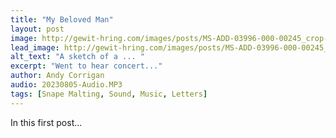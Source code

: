 ```yaml
---
title: "My Beloved Man"
layout: post
image: http://gewit-hring.com/images/posts/MS-ADD-03996-000-00245_crop-preview.jpg
lead_image: http://gewit-hring.com/images/posts/MS-ADD-03996-000-00245_crop.jpg
alt_text: "A sketch of a ... "
excerpt: "Went to hear concert..."
author: Andy Corrigan
audio: 20230805-Audio.MP3
tags: [Snape Malting, Sound, Music, Letters]
---
```

In this first post...

